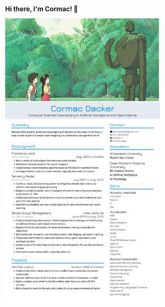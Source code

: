 ## Hi there, I'm Cormac! 🌻

<img src="images/castle-in-the-sky-castle.gif?raw=true"/>


<img src="resume/resume.jpg?raw=true"/>
